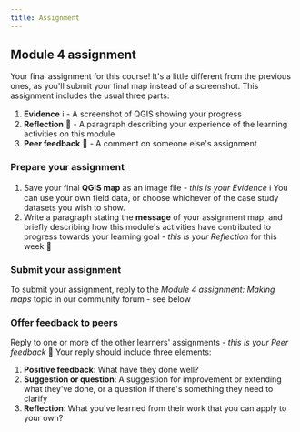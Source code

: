 ```yaml
---
title: Assignment 
---
```


## Module 4 assignment

Your final assignment for this course!  It's a little different from the previous ones, as you'll submit your final map instead of a screenshot.  This assignment includes the usual three parts:
1. **Evidence** :information_source: - A screenshot of QGIS showing your progress
2. **Reflection** :thought_balloon: - A paragraph describing your experience of the learning activities on this module
3. **Peer feedback** :speech_balloon: - A comment on someone else's assignment

### Prepare your assignment

1. Save your final **QGIS map** as an image file - *this is your Evidence* :information_source:  You can use your own field data, or choose whichever of the case study datasets you wish to show.  
2. Write a paragraph stating the **message** of your assignment map, and briefly describing how this module's activities have contributed to progress towards your learning goal - *this is your Reflection* for this week :thought_balloon:

### Submit your assignment
To submit your assignment, reply to the *Module 4 assignment: Making maps* topic in our community forum - see below

### Offer feedback to peers
Reply to one or more of the other learners' assignments - *this is your Peer feedback* :speech_balloon:  Your reply should include three elements:
1. **Positive feedback**: What have they done well?
2. **Suggestion or question**: A suggestion for improvement or extending what they've done, or a question if there's something they need to clarify
3. **Reflection**: What you've learned from their work that you can apply to your own?

<div id='discourse-comments'></div>

<script type="text/javascript">
  window.DiscourseEmbed = { discourseUrl: 'https://community.verdantlearn.org/', topicId: 810 };

  (function() {
    var d = document.createElement('script'); d.type = 'text/javascript'; d.async = true;
    d.src = window.DiscourseEmbed.discourseUrl + 'javascripts/embed.js';
    (document.getElementsByTagName('head')[0] || document.getElementsByTagName('body')[0]).appendChild(d);
  })();
</script>


